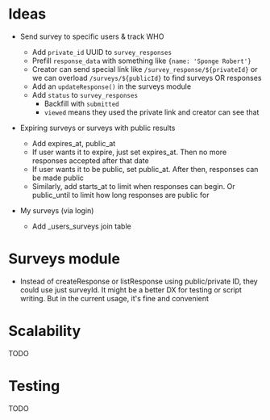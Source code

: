 # Ideas

* Send survey to specific users & track WHO
  * Add `private_id` UUID to `survey_responses`
  * Prefill `response_data` with something like `{name: 'Sponge Robert'}`
  * Creator can send special link like `/survey_response/${privateId}` or
  we can overload `/surveys/${publicId}` to find surveys OR responses
  * Add an `updateResponse()` in the surveys module
  * Add `status` to `survey_responses`
    * Backfill with `submitted` 
    * `viewed` means they used the private link and creator can see that

* Expiring surveys or surveys with public results
  * Add expires_at, public_at
  * If user wants it to expire, just set expires_at. Then no more responses accepted
  after that date
  * If user wants it to be public, set public_at. After then, responses can be
  made public
  * Similarly, add starts_at to limit when responses can begin. Or public_until to limit
  how long responses are public for

* My surveys (via login)
  * Add _users_surveys join table



# Surveys module

*  Instead of createResponse or listResponse using public/private ID,
they could use just surveyId. It might be a better DX for testing or script
writing.  But in the current usage, it's fine and convenient

# Scalability

TODO

# Testing

TODO
